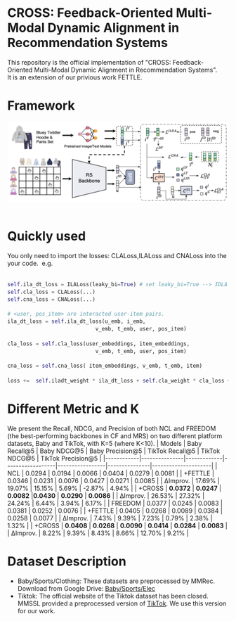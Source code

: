 # CROSS: Feedback-Oriented Multi-Modal Dynamic Alignment in Recommendation Systems    
This repository is the official implementation of "CROSS: Feedback-Oriented Multi-Modal Dynamic Alignment in Recommendation Systems".   
It is an extension of our privious work FETTLE.  
# Framework
![Framework](https://github.com/XMUDM/FETTLE/blob/main/CROSS/figs/framework.png)                

# Quickly used  
You only need to import the losses: CLALoss,ILALoss and CNALoss into the your code.  
e.g.
```python

self.ila_dt_loss = ILALoss(leaky_bi=True) # set leaky_bi=True --> IDLA
self.cla_loss = CLALoss(...)
self.cna_loss = CNALoss(...)

# <user, pos_item> are interacted user-item pairs.
ila_dt_loss = self.ila_dt_loss(u_emb, i_emb,  
                            v_emb, t_emb, user, pos_item)  

cla_loss = self.cla_loss(user_embeddings, item_embeddings,        
                            v_emb, t_emb, user, pos_item)  

cna_loss = self.cna_loss( item_embeddings, v_emb, t_emb, item)        

loss +=  self.iladt_weight * ila_dt_loss + self.cla_weight * cla_loss + self.cna_weight * cna_loss
```

# Different Metric and K
We present the Recall, NDCG, and Precision of both NCL and FREEDOM (the best-performing backbones in CF and MRS) on two different platform datasets, Baby and TikTok, with K=5 (where K<10).
| Models     | Baby Recall@5 | Baby NDCG@5 | Baby Precision@5 | TikTok Recall@5 | TikTok NDCG@5 | TikTok Precision@5 |
|------------|---------------|-------------|------------------|-----------------|---------------|---------------------|
| NCL        | 0.0294        | 0.0194      | 0.0066           | 0.0404          | 0.0279        | 0.0081              |
| +FETTLE    | 0.0346        | 0.0231      | 0.0076           | 0.0427          | 0.0271        | 0.0085              |
| ∆Improv.   | 17.69%        | 19.07%      | 15.15%           | 5.69%           | -2.87%        | 4.94%               |
| +CROSS     | **0.0372**        | **0.0247**     | **0.0082**         |**0.0430**          | **0.0290**        | **0.0086**              |
| ∆Improv.   | 26.53%        | 27.32%      | 24.24%           | 6.44%           | 3.94%         | 6.17%               |
| FREEDOM    | 0.0377        | 0.0245      | 0.0083           | 0.0381          | 0.0252        | 0.0076              |
| +FETTLE    | 0.0405        | 0.0268      | 0.0089           | 0.0384          | 0.0258        | 0.0077              |
| ∆Improv.   | 7.43%         | 9.39%       | 7.23%            | 0.79%           | 2.38%         | 1.32%               |
| +CROSS     | **0.0408**        | **0.0268**      | **0.0090**           | **0.0414**          | **0.0284**        | **0.0083**              |
| ∆Improv.   | 8.22%         | 9.39%       | 8.43%            | 8.66%           | 12.70%        | 9.21%               |


# Dataset Description
- Baby/Sports/Clothing: These datasets are preprocessed by MMRec. Download from Google Drive: [Baby/Sports/Elec](https://drive.google.com/drive/folders/13cBy1EA_saTUuXxVllKgtfci2A09jyaG) 
- Tiktok: The official website of the Tiktok dataset has been closed. MMSSL provided a preprocessed version of [TikTok](https://github.com/HKUDS/MMSSL). We use this version for our work.

